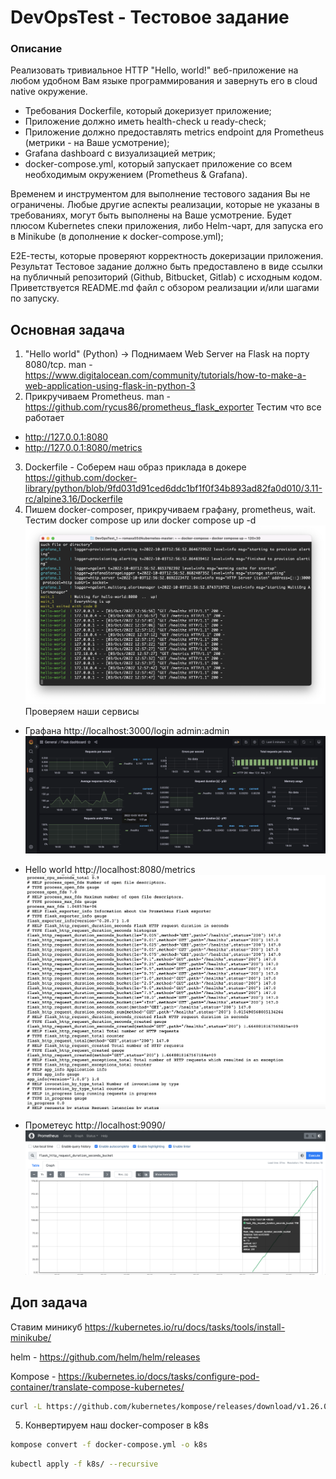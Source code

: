 # DevOpsTest - Тестовое задание 

### Описание 
Реализовать тривиальное HTTP "Hello, world!" веб-приложение на любом удобном Вам языке программирования и завернуть его в cloud native окружение.  
- Требования Dockerfile, который докеризует приложение; 
- Приложение должно иметь health-check u ready-check; 
- Приложение должно предоставлять metrics endpoint для Prometheus (метрики - на Ваше усмотрение); 
- Grafana dashboard с визуализацией метрик; 
- docker-compose.yml, который запускает приложение со всем необходимым окружением (Prometheus & Grafana).  

Временем и инструментом для выполнение тестового задания Вы не ограничены. Любые другие аспекты реализации, которые не указаны в требованиях, могут быть выполнены на Ваше усмотрение.  Будет плюсом Kubernetes спеки приложения, либо Helm-чарт, для запуска его в Minikube (в дополнение к docker-compose.yml); 

Е2Е-тесты, которые проверяют корректность докеризации приложения.  
Результат Тестовое задание должно быть предоставлено в виде ссылки на публичный репозиторий (Github, Bitbucket, Gitlab) с исходным кодом. 
Приветствуется README.md файл с обзором реализации и/или шагами по запуску. 

## Основная задача

1) "Hello world" (Python) -> Поднимаем Web Server на Flask на порту 8080/tcp.
man - https://www.digitalocean.com/community/tutorials/how-to-make-a-web-application-using-flask-in-python-3
2) Прикручиваем Prometheus.
man - https://github.com/rycus86/prometheus_flask_exporter
Тестим что все работает 
- http://127.0.0.1:8080
- http://127.0.0.1:8080/metrics
3) Dockerfile - Соберем наш образ приклада в докере https://github.com/docker-library/python/blob/9fd031d91ced6ddc1bf1f0f34b893ad82fa0d010/3.11-rc/alpine3.16/Dockerfile
4) Пишем docker-composer, прикручиваем графану, prometheus, wait.
Тестим docker compose up или docker compose up -d
![Alt text](img/img1.png?raw=true "docker-composer")
Проверяем наши сервисы
- Графана http://localhost:3000/login admin:admin
![Alt text](img/img2.png?raw=true "Grafana")

- Hello world http://localhost:8080/metrics
![Alt text](img/img3.png?raw=true "Hello World")

- Прометеус http://localhost:9090/
![Alt text](img/img4.png?raw=true "Prometheus")

## Доп задача
Ставим миникуб
https://kubernetes.io/ru/docs/tasks/tools/install-minikube/

helm - 
https://github.com/helm/helm/releases

Kompose - 
https://kubernetes.io/docs/tasks/configure-pod-container/translate-compose-kubernetes/

```bash
curl -L https://github.com/kubernetes/kompose/releases/download/v1.26.0/kompose-darwin-amd64 -o kompose
```

5) Конвертируем наш docker-composer в k8s
```bash
kompose convert -f docker-compose.yml -o k8s
```

```bash
kubectl apply -f k8s/ --recursive
```